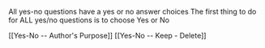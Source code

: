 All yes-no questions have a yes or no answer choices
The first thing to do for ALL yes/no questions is to choose Yes or No

[[Yes-No -- Author's Purpose]]
[[Yes-No -- Keep - Delete]]